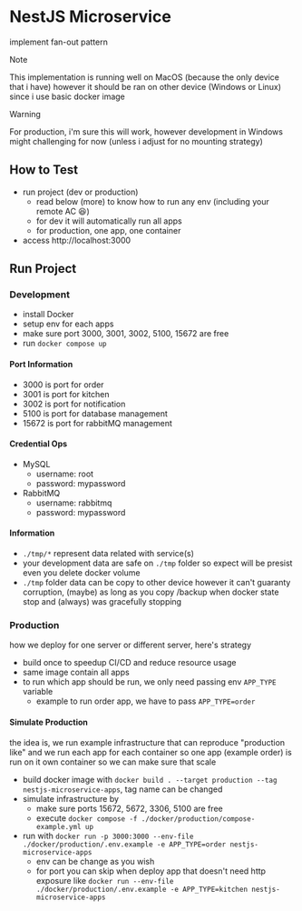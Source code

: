 # NestJS Microservice

implement fan-out pattern

>[!NOTE]
>This implementation is running well on MacOS (because the only device that i have) however it should be ran on other device (Windows or Linux) since i use basic docker image

>[!WARNING]
>For production, i'm sure this will work, however development in Windows might challenging for now (unless i adjust for no mounting strategy)

## How to Test

- run project (dev or production)
  - read below (more) to know how to run any env (including your remote AC 😆)
  - for dev it will automatically run all apps
  - for production, one app, one container
- access http://localhost:3000

## Run Project

### Development

- install Docker
- setup env for each apps
- make sure port 3000, 3001, 3002, 5100, 15672 are free
- run `docker compose up`

#### Port Information

- 3000 is port for order
- 3001 is port for kitchen
- 3002 is port for notification
- 5100 is port for database management
- 15672 is port for rabbitMQ management

#### Credential Ops

- MySQL
  - username: root
  - password: mypassword
- RabbitMQ
  - username: rabbitmq
  - password: mypassword

#### Information

- `./tmp/*` represent data related with service(s)
- your development data are safe on `./tmp` folder so expect will be presist even you delete docker volume
- `./tmp` folder data can be copy to other device however it can't guaranty corruption, (maybe) as long as you copy /backup when docker state stop and (always) was gracefully stopping
  
### Production

how we deploy for one server or different server, here's strategy

- build once to speedup CI/CD and reduce resource usage
- same image contain all apps
- to run which app should be run, we only need passing env `APP_TYPE` variable
  - example to run order app, we have to pass `APP_TYPE=order`

#### Simulate Production

the idea is, we run example infrastructure that can reproduce "production like" and we run each app for each container so one app (example order) is run on it own container so we can make sure that scale

- build docker image with `docker build . --target production --tag nestjs-microservice-apps`, tag name can be changed
- simulate infrastructure by 
  - make sure ports 15672, 5672, 3306, 5100 are free
  - execute `docker compose -f ./docker/production/compose-example.yml up`
- run with `docker run -p 3000:3000 --env-file ./docker/production/.env.example -e APP_TYPE=order nestjs-microservice-apps` 
  - env can be change as you wish
  - for port you can skip when deploy app that doesn't need http exposure like `docker run --env-file ./docker/production/.env.example -e APP_TYPE=kitchen nestjs-microservice-apps`
